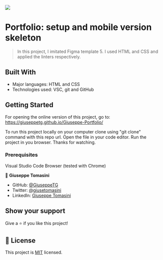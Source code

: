 ![](https://img.shields.io/badge/Microverse-blueviolet)

# Portfolio: setup and mobile version skeleton

> In this project, I imitated Figma template 5. I used HTML and CSS and applied the linters respectively.


## Built With

- Major languages: HTML and CSS
- Technologies used: VSC, git and GitHub

## Getting Started

For opening the online version of this project, go to: https://giuseppetg.github.io/Giuseppe-Portfolio/

To run this project locally on your computer clone using "git clone" command with this repo url.
Open the file in your code editor. 
Run the project in you browser. 
Thanks for watching.

### Prerequisites 
Visual Studio Code
Browser (tested with Chrome)

👤 **Giuseppe Tomasini**

- GitHub: [@GiuseppeTG](https://github.com/GiuseppeTG)
- Twitter: [@giusetomasini](https://twitter.com/giusetomasini)
- LinkedIn: [Giuseppe Tomasini](https://www.linkedin.com/in/giuseppe-tomasini-67ba101a8/)

## Show your support

Give a ⭐️ if you like this project!

## 📝 License

This project is [MIT](./MIT.md) licensed.
